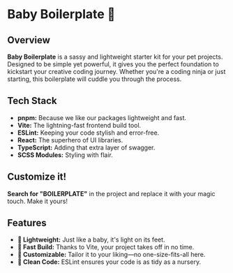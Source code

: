 # Baby Boilerplate 🍼

## Overview

**Baby Boilerplate** is a sassy and lightweight starter kit for your pet projects. Designed to be simple yet powerful, it gives you the perfect foundation to kickstart your creative coding journey. Whether you're a coding ninja or just starting, this boilerplate will cuddle you through the process.

## Tech Stack

- **pnpm:** Because we like our packages lightweight and fast.
- **Vite:** The lightning-fast frontend build tool.
- **ESLint:** Keeping your code stylish and error-free.
- **React:** The superhero of UI libraries.
- **TypeScript:** Adding that extra layer of swagger.
- **SCSS Modules:** Styling with flair.

## Customize it!
**Search for "BOILERPLATE"** in the project and replace it with your magic touch. Make it yours!

## Features
- **🍼 Lightweight:** Just like a baby, it's light on its feet.
- **🚀 Fast Build:** Thanks to Vite, your project takes off in no time.
- **🎨 Customizable:** Tailor it to your liking—no one-size-fits-all here.
- **🧹 Clean Code:** ESLint ensures your code is as tidy as a nursery.